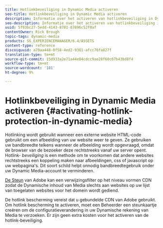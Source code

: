 ```yaml
---
title: Hotlinkbeveiliging in Dynamic Media activeren
seo-title: Hotlinkbeveiliging in Dynamic Media activeren
description: Informatie over het activeren van hotlinkbeveiliging in Dynamic Media.
seo-description: Informatie over het activeren van hotlinkbeveiliging in Dynamic Media.
uuid: 5f93bc27-5edd-4143-8701-87896c52f0af
contentOwner: Rick Brough
topic-tags: dynamic-media
products: SG_EXPERIENCEMANAGER/6.4/ASSETS
content-type: reference
discoiquuid: a70aa448-0f58-4ed2-9381-afcc76fa827f
translation-type: tm+mt
source-git-commit: 15d933a2e71a44e84cdcc9ae28f60c67b43bd8f4
workflow-type: tm+mt
source-wordcount: '181'
ht-degree: 9%

---
```



# Hotlinkbeveiliging in Dynamic Media activeren {#activating-hotlink-protection-in-dynamic-media}

Hotlinking wordt gebruikt wanneer een externe website HTML-code gebruikt om een afbeelding van uw website weer te geven. Ze gebruiken uw bandbreedte telkens wanneer de afbeelding wordt opgevraagd, omdat de browser van de bezoeker deze rechtstreeks vanaf uw server opent. Hotlink- *beveiliging* is een methode om te voorkomen dat andere websites rechtstreeks een koppeling maken naar afbeeldingen, css of javascript op uw webpagina&#39;s. Dit soort schild helpt onnodig bandbreedtegebruik onder uw Dynamic Media-account te verminderen.

[De Steun](https://helpx.adobe.com/support.html) van Adobe kan een verwijzingsfilter op het niveau vormen CDN zodat de Dynamische inhoud van Media slechts aan websites op uw lijst van toegelaten websites voor het domein wordt gediend.

De hotlink bescherming vereist dat u gebundelde CDN van Adobe gebruikt. Om hotlink bescherming te activeren, moet een Beheerder een steunkaartje creëren om de configuratieverandering in uw Dynamische rekening van Media te verzoeken. Er zijn geen extra kosten voor het activeren van de hotlink-beveiliging.

